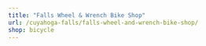 ```yaml
---
title: "Falls Wheel & Wrench Bike Shop"
url: /cuyahoga-falls/falls-wheel-and-wrench-bike-shop/
shop: bicycle
---
```

